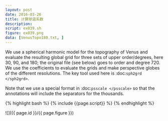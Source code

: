 ```yaml
---
layout: post
date: 2016-03-26
title: 计算球谐系数
description:
script: ex039.sh
figure: ex039.png
data: [VenusTopo180.txt, ]
---
```


We use a spherical harmonic model for the topography of Venus and evaluate
the resulting global grid for three sets of upper order/degrees, here 30,
90, and 180; the original file (see below) goes to order and degree 720.
We use the coefficients to evaluate the grids and make perspective globes
of the different resolutions.  The key tool
used here is :doc:`sph2grd </sph2grd>`.

Note that we use a special format in :doc:`psscale </psscale>` so that the
annotations will include the separators for the thousands.

{% highlight bash %}
{% include {{page.script}} %}
{% endhighlight %}

![]({{ page.id }}/{{ page.figure }})
